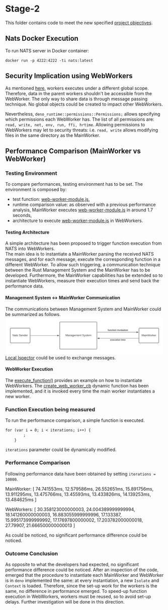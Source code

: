 # Stage-2
This folder contains code to meet the new specified [project objectives](https://github.com/gavi210/UZH_ECMASCRIPT_PROJECT/blob/main/project-objectives/README.md).

## Nats Docker Execution
To run NATS server in Docker container: 
```
docker run -p 4222:4222 -ti nats:latest
```

## Security Implication using WebWorkers
As mentioned [here](https://developer.mozilla.org/en-US/docs/Web/API/Web_Workers_API), workers executes under a different global scope.
Therefore, data in the parent workers shouldn't be accessible from the WebWorker. The only way to share data is through message
passing technique. No global objects could be created to impact other WebWorkers.

Nevertheless, ``deno_runtime::permissions::Permissions;`` allows specifying which permissions each WebWorker has. 
The list of all permissions are: ``read, write, net, env, run, ffi, hrtime``. Allowing permissions to WebWorkers may let
to security threats: i.e. ``read, write`` allows modifying files in the same directory as the MainWorker.  

## Performance Comparison (MainWorker vs WebWorker)
### Testing Environment
To compare performances, testing environment has to be set.
The environment is composed by: 
- test function: [web-worker-module.js](nats-receiver/functions/web-worker-module.js),
- runtime comparison value: as observed with a previous performance analysis, MainWorker executes [web-worker-module.js](nats-receiver/functions/web-worker-module.js) in around 1.7 seconds,
- architecture to execute [web-worker-module.js](nats-receiver/functions/web-worker-module.js) in WebWorkers.

#### Testing Architecture
A simple architecture has been proposed to trigger function execution from NATS into WebWorkers.  
The main idea is to instantiate a MainWorker parsing the received NATS messages, and for each message, execute the corresponding function 
in a different WebWorker. 
To allow such triggering, a communication technique between the Rust Management System and the MainWorker has to be developed. 
Furthermore, the MainWorker capabilities has be extended so to instantiate WebWorkers, measure their execution times and send back the performance data.

#### Management System <-> MainWorker Communication
The communications between Management System and MainWorker could be summarized as follows.
![plot](report_images/ManagementSystem-MainWorkerCommunication.png)
[Local Ispector](https://docs.rs/deno_core/0.108.0/deno_core/struct.LocalInspectorSession.html) could be used to exchange messages.

#### WebWorker Execution
The [execute_function()](nats-receiver/src/web_worker_manager.rs) provides an example on how to instantiate WebWorkers.
The [create_web_worker_cb](https://docs.rs/deno_runtime/0.34.0/deno_runtime/ops/worker_host/type.CreateWebWorkerCb.html) dynamic function
has been implemented, and it is invoked every time the main worker instantiates a new worker.

### Function Execution being measured
To run the performance comparison, a simple function is executed.
```
for (var i = 0; i < iterations; i++) {
        ;
    }
```
``iterations`` parameter could be dynamically modified.

### Performance Comparison
Following performance data have been obtained by setting ``iterations = 10000``.

MainWorker: [
74.741553ms,
12.579586ms,
26.552651ms,
15.891756ms,
13.911295ms,
13.475766ms,
13.45593ms,
13.433826ms,
14.139253ms,
13.484625ms
]

WebWorkers: [
30.358123000000003,
24.004389999999994,
18.141260000000003,
16.883055999999996,
17.133387,
15.995173999999992,
17.17697800000002,
17.203782000000018,
27.79907,
21.666500000000013
]

As could be noticed, no significant performance difference could be noticed.

### Outcome Conclusion
As opposite to what the developers had expected, no significant performance difference could be noticed.
After an inspection of the code, emerged that the procedure to instantiate each MainWorker and WebWorker is in ``deno`` implemented the same: 
at every instantiation, a new ``Isolate`` and ``Context`` is loaded. Therefore, since the set-up work for the workers is the same, 
no difference in performance emerged. 
To speed-up function execution in WebWorkers, workers must be reused, so to avoid set-up delays. Further investigation will 
be done in this direction. 
